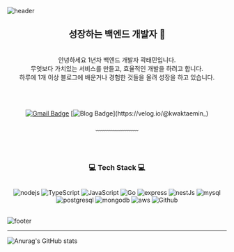 ![header](https://capsule-render.vercel.app/api?type=waving&&color=gradient&height=100&section=header&fontSize=90)

<div align = "center">

## 성장하는 백엔드 개발자 🚀

<br/>
안녕하세요 1년차 백엔드 개발자 곽태민입니다.<br/>
무엇보다 가치있는 서비스를 만들고, 효율적인 개발을 하려고 합니다.<br/>
하루에 1개 이상 블로그에 배운거나 경험한 것들을 올려 성장을 하고 있습니다.<br/>
<br/>
<br/><br/>

[![Gmail Badge](https://img.shields.io/badge/Gmail-d14836?style=flat-square&logo=Gmail&logoColor=white&link=mailto:kwaktaemin98@gmail.com)](mailto:kwaktaemin98@gmail.com)
[![Blog Badge](http://img.shields.io/badge/-Blog-green?style=flat-square&logo=velog&link=https://velog.io/@kwaktaemin_)](https://velog.io/@kwaktaemin_)

﹏﹏﹏﹏﹏﹏﹏

<br/><br/>

<h3>💻 Tech Stack 💻</h3>
 
<br/>
<img alt="nodejs" src ="https://img.shields.io/badge/-Node.js-339933?logo=node.js&logoColor=white&style=for-the-badge"/>
<img alt="TypeScript" src ="https://img.shields.io/badge/-TypeScript-3178C6?logo=Typescript&logoColor=white&style=for-the-badge"/>
<img alt="JavaScript" src ="https://img.shields.io/badge/-JavaScript-f7df1e.svg?&style=for-the-badge&logo=Javascript&logoColor=white"/>
<img alt="Go" src="https://img.shields.io/badge/-Go-00ADD8?style=for-the-badge&logo=go&logoColor=white"/>
<img alt="express" src="https://img.shields.io/badge/-express-000000?style=for-the-badge&logo=express&logoColor=white"/>
<img alt="nestJs" src="https://img.shields.io/badge/-nestjs-E0234E?style=for-the-badge&logo=nestjs&logoColor=white"/>
<img alt="mysql" src="https://img.shields.io/badge/mysql-4479A1?style=for-the-badge&logo=mysql&logoColor=white">
<img alt="postgresql" src="https://img.shields.io/badge/postgresql-4169E1?style=for-the-badge&logo=postgresql&logoColor=white">
<img alt="mongodb" src ="https://img.shields.io/badge/-MongoDB-47A248?logo=mongoDB&logoColor=white&style=for-the-badge"/>
<img alt="aws" src="https://img.shields.io/badge/-Amazon-232F3E?logo=Amazon&logoColor=white&style=for-the-badge"/>
<img alt="Github" src="https://img.shields.io/badge/-Github-black?style=for-the-badge&logo=github&logoColor=white"/>
</div>

<br/>

![footer](https://capsule-render.vercel.app/api?type=waving&&color=gradient&height=100&section=footer&fontSize=90)

---

![Anurag's GitHub stats](https://github-readme-stats.vercel.app/api?username=kwak9898&show_icons=true&theme=apprentice)
